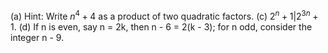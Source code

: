 (a) Hint: Write $n^4 + 4$ as a product of two quadratic factors.
(c) $2^n + 1 | 2^{3n} + 1$.
(d) If n is even, say n = 2k, then n - 6 = 2(k - 3); for n odd, consider the integer n - 9.